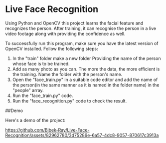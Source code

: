 # Live Face Recognition

Using Python and OpenCV this project learns the facial feature and recognizes the person. After training, it can recognise the person in a live video footage along with providing the confidence as well.

To successfully run this program, make sure you have the latest version of OpenCV installed. Follow the following steps:

1) In the "train" folder make a new folder Providing the name of the person whose face is to be trained.
2) Add as many photo as you can. The more the data, the more efficient is the training. Name the folder with the person's name. 
3) Open the "face_train.py" in a suitable code editor and add the name of the person(in the same manner as it is named in the folder name) in the "people" array.
4) Run the "face_train.py" code.
5) Run the "face_recognition.py" code to check the result.

##Demo

Here's a demo of the project:



https://github.com/Bibek-Ray/Live-Face-Recognition/assets/82962780/3d75286e-6a57-4dc8-9057-870617c3913a

